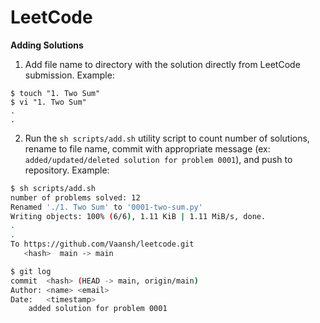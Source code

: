# LeetCode

**Adding Solutions**

1. Add file name to directory with the solution directly from LeetCode submission. Example:

```
$ touch "1. Two Sum"
$ vi "1. Two Sum"
.
.
```

2. Run the `sh scripts/add.sh` utility script to count number of solutions, rename to file name, commit with appropriate message (ex: `added/updated/deleted solution for problem 0001`), and push to repository. Example:

```sh
$ sh scripts/add.sh
number of problems solved: 12
Renamed './1. Two Sum' to '0001-two-sum.py'
Writing objects: 100% (6/6), 1.11 KiB | 1.11 MiB/s, done.
.
.
To https://github.com/Vaansh/leetcode.git
   <hash>  main -> main

$ git log
commit  <hash> (HEAD -> main, origin/main)
Author: <name> <email>
Date:   <timestamp>
    added solution for problem 0001
```
